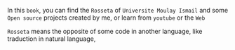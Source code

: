 In this `book`, you can find the `Rosseta` of `Universite Moulay Ismail` and some `Open source` projects created by me, or learn from `youtube` or the `Web`

`Rosseta` means the opposite of some code in another language, like traduction in natural language,
